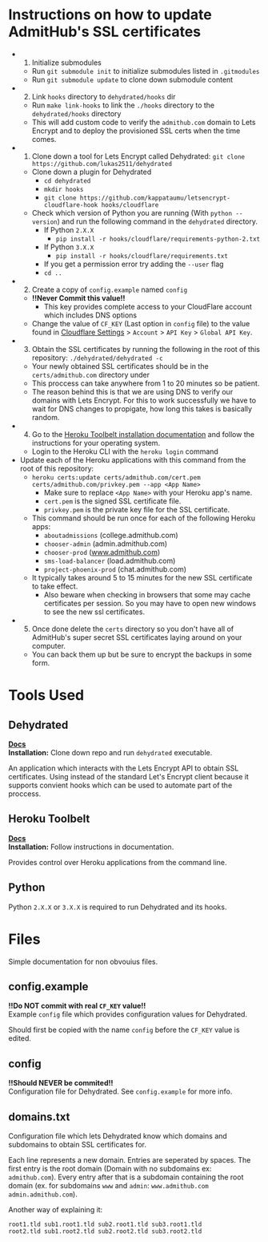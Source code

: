 # Instructions on how to update AdmitHub's SSL certificates
- 1. Initialize submodules
    - Run `git submodule init` to initialize submodules listed in `.gitmodules`
    - Run `git submodule update` to clone down submodule content
- 2. Link `hooks` directory to `dehydrated/hooks` dir
    - Run `make link-hooks` to link the `./hooks` directory to the `dehydrated/hooks` directory
    - This will add custom code to verify the `admithub.com` domain to Lets Encrypt and to deploy the provisioned SSL 
      certs when the time comes.
- 1. Clone down a tool for Lets Encrypt called Dehydrated: `git clone https://github.com/lukas2511/dehydrated`
	- Clone down a plugin for Dehydrated
		- `cd dehydrated`
		- `mkdir hooks`
		- `git clone https://github.com/kappataumu/letsencrypt-cloudflare-hook hooks/cloudflare`
	- Check which version of Python you are running (With `python --version`) and run the following command in the `dehydrated` directory.
		- If Python `2.X.X`
			- `pip install -r hooks/cloudflare/requirements-python-2.txt`
		- If Python `3.X.X`
			- `pip install -r hooks/cloudflare/requirements.txt`
		- If you get a permission error try adding the `--user` flag
		- `cd ..`
- 2. Create a copy of `config.example` named `config`
	- **!!Never Commit this value!!**
		- This key provides complete access to your CloudFlare account which includes DNS options
	- Change the value of `CF_KEY` (Last option in `config` file) to the value found in [Cloudflare Settings](https://www.cloudflare.com/a/account/my-account) > `Account` > `API Key` > `Global API Key`.
- 3. Obtain the SSL certificates by running the following in the root of this repository: `./dehydrated/dehydrated -c`
	- Your newly obtained SSL certificates should be in the `certs/admithub.com` directory under
	- This proccess can take anywhere from 1 to 20 minutes so be patient.
	- The reason behind this is that we are using DNS to verify our domains with Lets Encrypt. For this to work successfully we have
	to wait for DNS changes to propigate, how long this takes is basically random.
- 4. Go to the [Heroku Toolbelt installation documentation](https://devcenter.heroku.com/articles/heroku-cli#download-and-install) and follow the instructions for your operating system.
	- Login to the Heroku CLI with the `heroku login` command
- Update each of the Heroku applications with this command from the root of this repository:
	- `heroku certs:update certs/admithub.com/cert.pem certs/admithub.com/privkey.pem --app <App Name>`
		- Make sure to replace `<App Name>` with your Heroku app's name.
		- `cert.pem` is the signed SSL certificate file.
		- `privkey.pem` is the private key file for the SSL certificate.
	- This command should be run once for each of the following Heroku apps:
		- `aboutadmissions` (college.admithub.com)
		- `chooser-admin` (admin.admithub.com)
		- `chooser-prod` (www.admithub.com)
		- `sms-load-balancer` (load.admithub.com)
		- `project-phoenix-prod` (chat.admithub.com)
	- It typically takes around 5 to 15 minutes for the new SSL certificate to take effect.
		- Also beware when checking in browsers that some may cache certificates per session. So you may have to open new windows to see the new ssl certificates.
- 5. Once done delete the `certs` directory so you don't have all of AdmitHub's super secret SSL certificates laying around on your computer.
	- You can back them up but be sure to encrypt the backups in some form.

# Tools Used
## Dehydrated
**[Docs](https://dehydrated.de)**  
**Installation:** Clone down repo and run `dehydrated` executable.  

An application which interacts with the Lets Encrypt API to obtain SSL
certificates. Using instead of the standard Let's Encrypt client
because it supports convient hooks which can be used to automate part of the proccess.

## Heroku Toolbelt
**[Docs](https://devcenter.heroku.com/articles/heroku-cli)**  
**Installation:** Follow instructions in documentation.  

Provides control over Heroku applications from the command line.

## Python
Python `2.X.X` or `3.X.X` is required to run Dehydrated and its hooks.

# Files
Simple documentation for non obvouius files.

## config.example
**!!Do NOT commit with real `CF_KEY` value!!**  
Example `config` file which provides configuration values for Dehydrated.  

Should first be copied with the name `config` before the `CF_KEY` value
is edited.

## config
**!!Should NEVER be commited!!**  
Configuration file for Dehydrated. See `config.example` for more info.

## domains.txt
Configuration file which lets Dehydrated know which domains and subdomains to obtain SSL certificates for.

Each line represents a new domain. Entries are seperated by spaces.
The first entry is the root domain (Domain with no subdomains ex: `admithub.com`). Every entry after that is a subdomain containing the
root domain (ex. for subdomains `www` and `admin`: `www.admithub.com` `admin.admithub.com`).  

Another way of explaining it:
```
root1.tld sub1.root1.tld sub2.root1.tld sub3.root1.tld
root2.tld sub1.root2.tld sub2.root2.tld sub3.root2.tld
```
